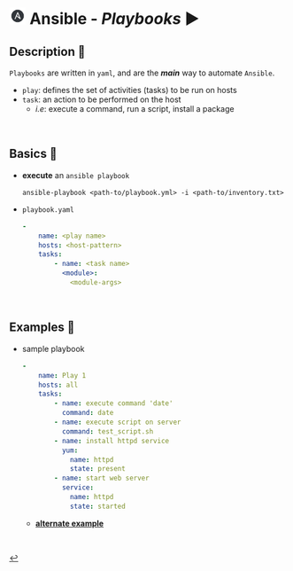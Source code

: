 # <img src="../../assets/img/ansible.png" width="30px"> **Ansible** - ***Playbooks*** ▶️

## **Description** 👀
`Playbooks` are written in `yaml`, and are the ***main*** way to automate `Ansible`.

* `play`: defines the set of activities (tasks) to be run on hosts
* `task`: an action to be performed on the host
  * *i.e*: execute a command, run a script, install a package

<br />

## **Basics** 📝

* **execute** an `ansible playbook`

    ```shell
    ansible-playbook <path-to/playbook.yml> -i <path-to/inventory.txt>
    ```

* `playbook.yaml`

    ```yaml
    -
        name: <play name>
        hosts: <host-pattern>
        tasks:
            - name: <task name>
              <module>:
                <module-args>
    ```


<br />


## **Examples** 🧩

* sample playbook

    ```yaml
    -
        name: Play 1
        hosts: all
        tasks:
            - name: execute command 'date'
              command: date
            - name: execute script on server
              command: test_script.sh
            - name: install httpd service
              yum:
                name: httpd
                state: present
            - name: start web server
              service: 
                name: httpd
                state: started
    ```

  * [**alternate example**](./sample-playbook.md)

<br />

[↩️](../README.md)
